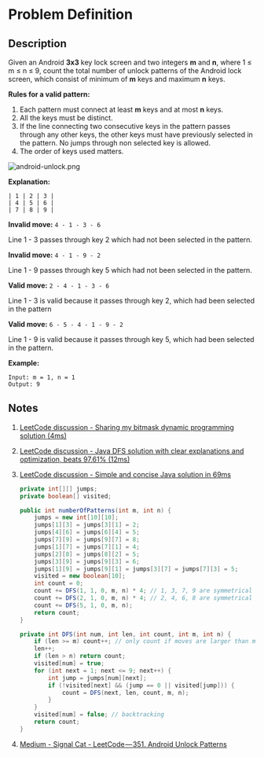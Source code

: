 # Problem Definition

## Description

Given an Android **3x3** key lock screen and two integers **m** and **n**, where 1 ≤ m ≤ n ≤ 9, count the total number of unlock patterns of the Android lock screen, which consist of minimum of **m** keys and maximum **n** keys.

**Rules for a valid pattern:**

1. Each pattern must connect at least **m** keys and at most **n** keys.
2. All the keys must be distinct.
3. If the line connecting two consecutive keys in the pattern passes through any other keys, the other keys must have previously selected in the pattern. No jumps through non selected key is allowed.
4. The order of keys used matters.

![android-unlock.png](https://assets.leetcode.com/uploads/2018/10/12/android-unlock.png)

**Explanation:**

```text
| 1 | 2 | 3 |
| 4 | 5 | 6 |
| 7 | 8 | 9 |
```

**Invalid move:** `4 - 1 - 3 - 6`

Line 1 - 3 passes through key 2 which had not been selected in the pattern.

**Invalid move:** `4 - 1 - 9 - 2`

Line 1 - 9 passes through key 5 which had not been selected in the pattern.

**Valid move:** `2 - 4 - 1 - 3 - 6`

Line 1 - 3 is valid because it passes through key 2, which had been selected in the pattern

**Valid move:** `6 - 5 - 4 - 1 - 9 - 2`

Line 1 - 9 is valid because it passes through key 5, which had been selected in the pattern.

**Example:**

```text
Input: m = 1, n = 1
Output: 9
```

## Notes

1. [LeetCode discussion - Sharing my bitmask dynamic programming solution (4ms)](https://leetcode.com/explore/interview/card/google/62/recursion-4/484/discuss/82483/Sharing-my-bitmask-dynamic-programming-solution-(4ms))
1. [LeetCode discussion - Java DFS solution with clear explanations and optimization, beats 97.61% (12ms)](https://leetcode.com/explore/interview/card/google/62/recursion-4/484/discuss/82463/Java-DFS-solution-with-clear-explanations-and-optimization-beats-97.61-(12ms))
1. [LeetCode discussion - Simple and concise Java solution in 69ms](https://leetcode.com/explore/interview/card/google/62/recursion-4/484/discuss/82464/Simple-and-concise-Java-solution-in-69ms)

    ```java
    private int[][] jumps;
    private boolean[] visited;

    public int numberOfPatterns(int m, int n) {
        jumps = new int[10][10];
        jumps[1][3] = jumps[3][1] = 2;
        jumps[4][6] = jumps[6][4] = 5;
        jumps[7][9] = jumps[9][7] = 8;
        jumps[1][7] = jumps[7][1] = 4;
        jumps[2][8] = jumps[8][2] = 5;
        jumps[3][9] = jumps[9][3] = 6;
        jumps[1][9] = jumps[9][1] = jumps[3][7] = jumps[7][3] = 5;
        visited = new boolean[10];
        int count = 0;
        count += DFS(1, 1, 0, m, n) * 4; // 1, 3, 7, 9 are symmetrical
        count += DFS(2, 1, 0, m, n) * 4; // 2, 4, 6, 8 are symmetrical
        count += DFS(5, 1, 0, m, n);
        return count;
    }

    private int DFS(int num, int len, int count, int m, int n) {
        if (len >= m) count++; // only count if moves are larger than m
        len++;
        if (len > n) return count;
        visited[num] = true;
        for (int next = 1; next <= 9; next++) {
            int jump = jumps[num][next];
            if (!visited[next] && (jump == 0 || visited[jump])) {
                count = DFS(next, len, count, m, n);
            }
        }
        visited[num] = false; // backtracking
        return count;
    }
    ```

1. [Medium - Signal Cat - LeetCode — 351. Android Unlock Patterns](https://medium.com/@rebeccahezhang/leetcode-351-android-unlock-patterns-d9bae4a8a958)
